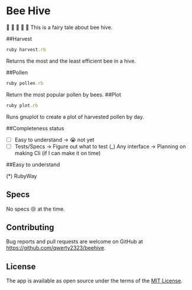 # Bee Hive
:honeybee: :honeybee: :honeybee: :honeybee: :honeybee:
This is a fairy tale about bee hive.

##Harvest
```ruby
ruby harvest.rb
```
Returns the most and the least efficient bee in a hive.

##Pollen
```ruby
ruby pollen.rb
```

Return the most popular pollen by bees.
##Plot
```ruby
ruby plot.rb
```
Runs gnuplot to create a plot of harvested pollen by day.

##Completeness status

- [ ] Easy to understand -> :sob: not yet
- [ ] Tests/Specs     -> Figure out what to test
(_) Any interface -> Planning on making Cli (if I can make it on time)

##Easy to understand

(*) RubyWay

## Specs

No specs :cry: at the time.


## Contributing

Bug reports and pull requests are welcome on GitHub at https://github.com/qwerty2323/beehive.

## License

The app is available as open source under the terms of the [MIT License](http://opensource.org/licenses/MIT).

